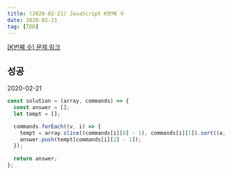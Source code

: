 ```yaml
---
title: (2020-02-21) JavaScript K번째 수
date: 2020-02-21
tag: [TDD]
---
```


[[K번째 수] 문제 링크](https://programmers.co.kr/learn/courses/30/lessons/42748)

## 성공

2020-02-21

```javascript
const solution = (array, commands) => {
  const answer = [];
  let tempt = [];

  commands.forEach((v, i) => {
    tempt = array.slice((commands[i][0] - 1), commands[i][1]).sort((a, b) => a - b);
    answer.push(tempt[commands[i][2] - 1]);
  });
  
  return answer;
};
```
